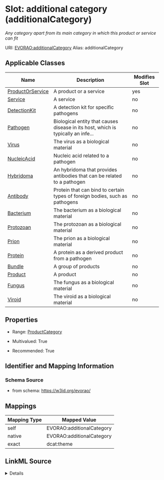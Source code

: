 

# Slot: additional category (additionalCategory) 


_Any category apart from its main category in which this product or service can fit_





URI: [EVORAO:additionalCategory](https://w3id.org/evorao/additionalCategory)
Alias: additionalCategory

<!-- no inheritance hierarchy -->





## Applicable Classes

| Name | Description | Modifies Slot |
| --- | --- | --- |
| [ProductOrService](ProductOrService.md) | A product or a service |  yes  |
| [Service](Service.md) | A service |  no  |
| [DetectionKit](DetectionKit.md) | A detection kit for specific pathogens |  no  |
| [Pathogen](Pathogen.md) | Biological entity that causes disease in its host, which is typically an infe... |  no  |
| [Virus](Virus.md) | The virus as a biological material |  no  |
| [NucleicAcid](NucleicAcid.md) | Nucleic acid related to a pathogen |  no  |
| [Hybridoma](Hybridoma.md) | An hybridoma that provides antibodies that can be related to a pathogen |  no  |
| [Antibody](Antibody.md) | Protein that can bind to certain types of foreign bodies, such as pathogens |  no  |
| [Bacterium](Bacterium.md) | The bacterium as a biological material |  no  |
| [Protozoan](Protozoan.md) | The protozoan as a biological material |  no  |
| [Prion](Prion.md) | The prion as a biological material |  no  |
| [Protein](Protein.md) | A protein as a derived product from a pathogen |  no  |
| [Bundle](Bundle.md) | A group of products |  no  |
| [Product](Product.md) | A product |  no  |
| [Fungus](Fungus.md) | The fungus as a biological material |  no  |
| [Viroid](Viroid.md) | The viroid as a biological material |  no  |







## Properties

* Range: [ProductCategory](ProductCategory.md)

* Multivalued: True

* Recommended: True





## Identifier and Mapping Information







### Schema Source


* from schema: https://w3id.org/evorao/




## Mappings

| Mapping Type | Mapped Value |
| ---  | ---  |
| self | EVORAO:additionalCategory |
| native | EVORAO:additionalCategory |
| exact | dcat:theme |




## LinkML Source

<details>
```yaml
name: additionalCategory
description: Any category apart from its main category in which this product or service
  can fit
title: additional category
from_schema: https://w3id.org/evorao/
exact_mappings:
- dcat:theme
rank: 1000
alias: additionalCategory
domain_of:
- ProductOrService
range: ProductCategory
required: false
recommended: true
multivalued: true

```
</details>
